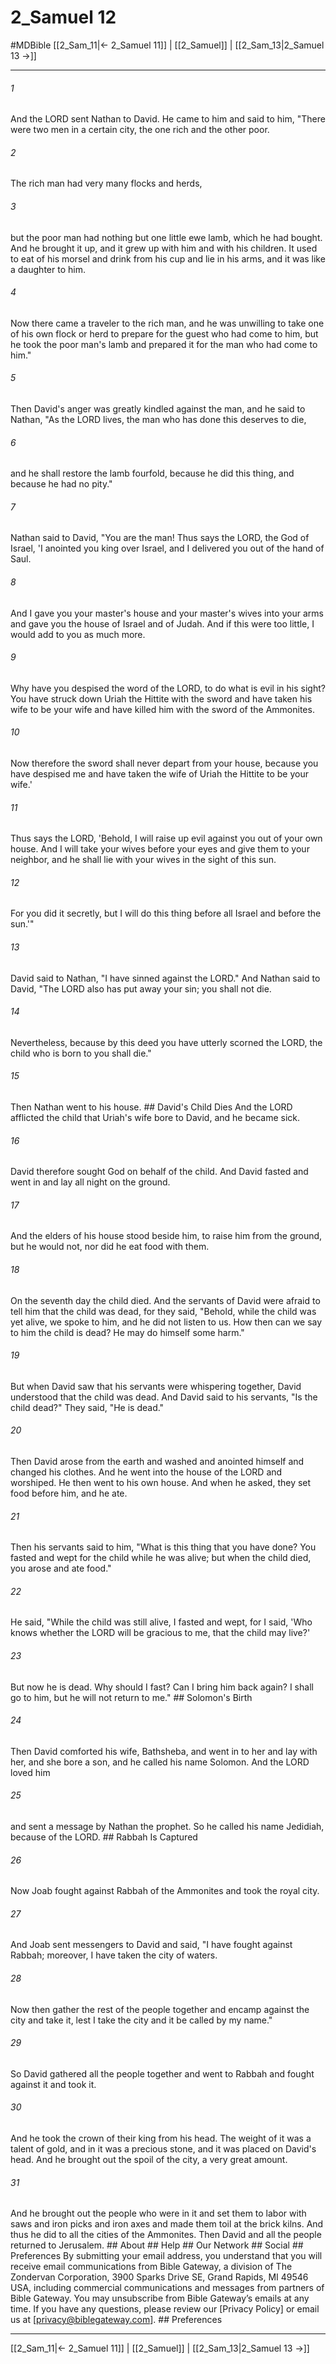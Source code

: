 # 2_Samuel 12
#MDBible
[[2_Sam_11|← 2_Samuel 11]] | [[2_Samuel]] | [[2_Sam_13|2_Samuel 13 →]]

***






###### 1 


And the LORD sent Nathan to David. He came to him and said to him, "There were two men in a certain city, the one rich and the other poor. 





###### 2 


The rich man had very many flocks and herds, 





###### 3 


but the poor man had nothing but one little ewe lamb, which he had bought. And he brought it up, and it grew up with him and with his children. It used to eat of his morsel and drink from his cup and lie in his arms, and it was like a daughter to him. 





###### 4 


Now there came a traveler to the rich man, and he was unwilling to take one of his own flock or herd to prepare for the guest who had come to him, but he took the poor man's lamb and prepared it for the man who had come to him." 





###### 5 


Then David's anger was greatly kindled against the man, and he said to Nathan, "As the LORD lives, the man who has done this deserves to die, 





###### 6 


and he shall restore the lamb fourfold, because he did this thing, and because he had no pity." 





###### 7 


Nathan said to David, "You are the man! Thus says the LORD, the God of Israel, 'I anointed you king over Israel, and I delivered you out of the hand of Saul. 





###### 8 


And I gave you your master's house and your master's wives into your arms and gave you the house of Israel and of Judah. And if this were too little, I would add to you as much more. 





###### 9 


Why have you despised the word of the LORD, to do what is evil in his sight? You have struck down Uriah the Hittite with the sword and have taken his wife to be your wife and have killed him with the sword of the Ammonites. 





###### 10 


Now therefore the sword shall never depart from your house, because you have despised me and have taken the wife of Uriah the Hittite to be your wife.' 





###### 11 


Thus says the LORD, 'Behold, I will raise up evil against you out of your own house. And I will take your wives before your eyes and give them to your neighbor, and he shall lie with your wives in the sight of this sun. 





###### 12 


For you did it secretly, but I will do this thing before all Israel and before the sun.'" 





###### 13 


David said to Nathan, "I have sinned against the LORD." And Nathan said to David, "The LORD also has put away your sin; you shall not die. 





###### 14 


Nevertheless, because by this deed you have utterly scorned the LORD, the child who is born to you shall die." 





###### 15 


Then Nathan went to his house. ## David's Child Dies And the LORD afflicted the child that Uriah's wife bore to David, and he became sick. 





###### 16 


David therefore sought God on behalf of the child. And David fasted and went in and lay all night on the ground. 





###### 17 


And the elders of his house stood beside him, to raise him from the ground, but he would not, nor did he eat food with them. 





###### 18 


On the seventh day the child died. And the servants of David were afraid to tell him that the child was dead, for they said, "Behold, while the child was yet alive, we spoke to him, and he did not listen to us. How then can we say to him the child is dead? He may do himself some harm." 





###### 19 


But when David saw that his servants were whispering together, David understood that the child was dead. And David said to his servants, "Is the child dead?" They said, "He is dead." 





###### 20 


Then David arose from the earth and washed and anointed himself and changed his clothes. And he went into the house of the LORD and worshiped. He then went to his own house. And when he asked, they set food before him, and he ate. 





###### 21 


Then his servants said to him, "What is this thing that you have done? You fasted and wept for the child while he was alive; but when the child died, you arose and ate food." 





###### 22 


He said, "While the child was still alive, I fasted and wept, for I said, 'Who knows whether the LORD will be gracious to me, that the child may live?' 





###### 23 


But now he is dead. Why should I fast? Can I bring him back again? I shall go to him, but he will not return to me." ## Solomon's Birth 





###### 24 


Then David comforted his wife, Bathsheba, and went in to her and lay with her, and she bore a son, and he called his name Solomon. And the LORD loved him 





###### 25 


and sent a message by Nathan the prophet. So he called his name Jedidiah, because of the LORD. ## Rabbah Is Captured 





###### 26 


Now Joab fought against Rabbah of the Ammonites and took the royal city. 





###### 27 


And Joab sent messengers to David and said, "I have fought against Rabbah; moreover, I have taken the city of waters. 





###### 28 


Now then gather the rest of the people together and encamp against the city and take it, lest I take the city and it be called by my name." 





###### 29 


So David gathered all the people together and went to Rabbah and fought against it and took it. 





###### 30 


And he took the crown of their king from his head. The weight of it was a talent of gold, and in it was a precious stone, and it was placed on David's head. And he brought out the spoil of the city, a very great amount. 





###### 31 


And he brought out the people who were in it and set them to labor with saws and iron picks and iron axes and made them toil at the brick kilns. And thus he did to all the cities of the Ammonites. Then David and all the people returned to Jerusalem. ## About ## Help ## Our Network ## Social ## Preferences By submitting your email address, you understand that you will receive email communications from Bible Gateway, a division of The Zondervan Corporation, 3900 Sparks Drive SE, Grand Rapids, MI 49546 USA, including commercial communications and messages from partners of Bible Gateway. You may unsubscribe from Bible Gateway&rsquo;s emails at any time. If you have any questions, please review our [Privacy Policy] or email us at [privacy@biblegateway.com]. ## Preferences

***

[[2_Sam_11|← 2_Samuel 11]] | [[2_Samuel]] | [[2_Sam_13|2_Samuel 13 →]]

